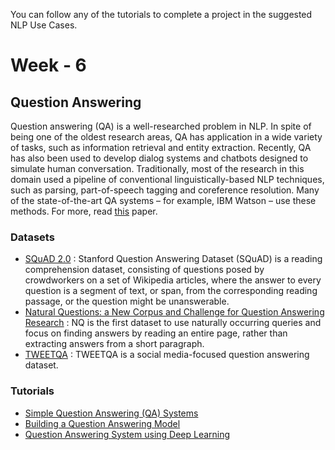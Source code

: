 You can follow any of the tutorials to complete a project in the suggested NLP Use Cases.

# Week - 6 
## Question Answering <br />
Question answering (QA) is a well-researched problem in NLP. In spite of being one of the oldest
research areas, QA has application in a wide variety of tasks, such as information retrieval and entity
extraction. Recently, QA has also been used to develop dialog systems and chatbots designed
to simulate human conversation. Traditionally, most of the research in this domain used a pipeline
of conventional linguistically-based NLP techniques, such as parsing, part-of-speech tagging and
coreference resolution. Many of the state-of-the-art QA systems – for example, IBM Watson –
use these methods.
For more, read [this](https://cs224d.stanford.edu/reports/StrohMathur.pdf) paper.


### Datasets
- [SQuAD 2.0](https://rajpurkar.github.io/SQuAD-explorer/) : Stanford Question Answering Dataset (SQuAD) is a reading comprehension dataset, consisting of questions posed by crowdworkers on a set of Wikipedia articles, where the answer to every question is a segment of text, or span, from the corresponding reading passage, or the question might be unanswerable.
- [Natural Questions: a New Corpus and Challenge for Question Answering Research](https://ai.googleblog.com/2019/01/natural-questions-new-corpus-and.html) : NQ is the first dataset to use naturally occurring queries and focus on finding answers by reading an entire page, rather than extracting answers from a short paragraph. 
- [TWEETQA](https://www.aclweb.org/anthology/P19-1496/) : TWEETQA is a social media-focused question answering dataset.
### Tutorials
- [Simple Question Answering (QA) Systems](https://www.kdnuggets.com/2020/04/simple-question-answering-systems-text-similarity-python.html)
- [Building a Question Answering Model](https://towardsdatascience.com/nlp-building-a-question-answering-model-ed0529a68c54)
- [Question Answering System using Deep Learning](https://medium.com/@akshaynavalakha/nlp-question-answering-system-f05825ef35c8)
